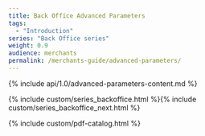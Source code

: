 ```yaml
---
title: Back Office Advanced Parameters
tags:
  - "Introduction"
series: "Back Office series"
weight: 0.9
audience: merchants
permalink: /merchants-guide/advanced-parameters/
---
```


{% include api/1.0/advanced-parameters-content.md %}

{% include custom/series_backoffice.html %}{% include custom/series_backoffice_next.html %}

{% include custom/pdf-catalog.html %}
